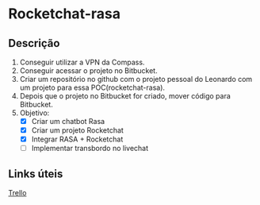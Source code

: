 # Rocketchat-rasa

## Descrição 
1. Conseguir utilizar a VPN da Compass.
2. Conseguir acessar o projeto no Bitbucket.
3. Criar um repositório no github com o projeto pessoal do Leonardo com um projeto para essa POC(rocketchat-rasa).
4. Depois que o projeto no Bitbucket for criado, mover código para Bitbucket.
5. Objetivo:
    - [x] Criar um chatbot Rasa 
    - [x] Criar um projeto Rocketchat
    - [x] Integrar RASA + Rocketchat
    - [ ] Implementar transbordo no livechat

## Links úteis
[Trello](https://trello.com/b/wsVZKxCY/poc-rocketchat)

